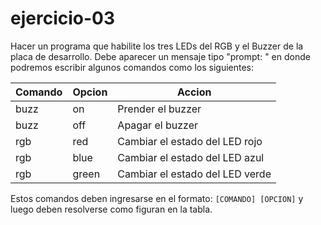# ejercicio-03

Hacer un programa que habilite los tres LEDs del RGB y el Buzzer de la placa de desarrollo. Debe aparecer un mensaje tipo "prompt: " en donde podremos escribir algunos comandos como los siguientes:

| Comando | Opcion | Accion |
| --- | --- | --- |
| buzz | on | Prender el buzzer |
| buzz | off | Apagar el buzzer |
| rgb | red | Cambiar el estado del LED rojo |
| rgb | blue | Cambiar el estado del LED azul |
| rgb | green | Cambiar el estado del LED verde |

Estos comandos deben ingresarse en el formato: `[COMANDO] [OPCION]` y luego deben resolverse como figuran en la tabla.
